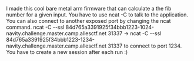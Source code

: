 I made this cool bare metal arm firmware that can calculate a the fib number for a given input. You have to use ncat -C to talk to the application.
You can also connect to another exposed port by changing the ncat command.
ncat -C --ssl 84d765a3391925f34bbb1223-1024-navity.challenge.master.camp.allesctf.net 31337 -> ncat -C --ssl 84d765a3391925f34bbb1223-1234-navity.challenge.master.camp.allesctf.net 31337 to connect to port 1234.
You have to create a new session after each run :)
